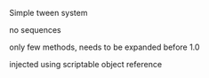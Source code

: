 Simple tween system

no sequences

only few methods, needs to be expanded before 1.0

injected using scriptable object reference